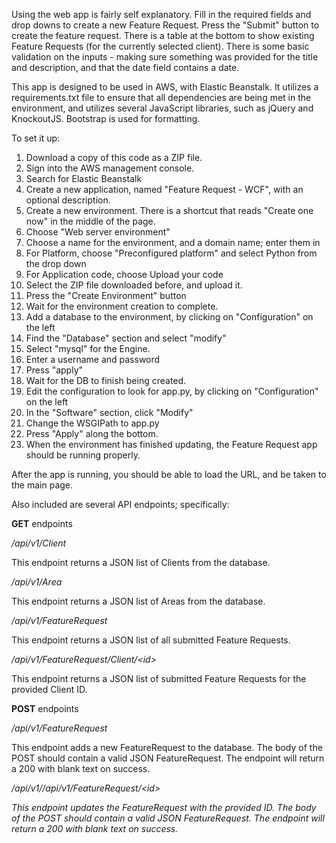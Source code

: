 Using the web app is fairly self explanatory. Fill in the required fields and drop downs to create a new Feature Request. 
Press the "Submit" button to create the feature request. There is a table at the bottom to show existing Feature Requests
 (for the currently selected client).
There is some basic validation on the inputs - making sure something was provided for the title and description, and that the date field contains a date.


This app is designed to be used in AWS, with Elastic Beanstalk. It utilizes a requirements.txt file to
ensure that all dependencies are being met in the environment, and utilizes several JavaScript libraries,
such as jQuery and KnockoutJS. Bootstrap is used for formatting.

To set it up:

1) Download a copy of this code as a ZIP file.
2) Sign into the AWS management console.
3) Search for Elastic Beanstalk
4) Create a new application, named "Feature Request - WCF", with an optional description.
5) Create a new environment. There is a shortcut that reads "Create one now" in the middle of the page.
6) Choose "Web server environment"
7) Choose a name for the environment, and a domain name; enter them in
8) For Platform, choose "Preconfigured platform" and select Python from the drop down
9) For Application code, choose Upload your code 
10) Select the ZIP file downloaded before, and upload it.
11) Press the "Create Environment" button
12) Wait for the environment creation to complete.
13) Add a database to the environment, by clicking on "Configuration" on the left
14) Find the "Database" section and select "modify"
15) Select "mysql" for the Engine. 
16) Enter a username and password
17) Press "apply"
18) Wait for the DB to finish being created.
19) Edit the configuration to look for app.py, by clicking on "Configuration" on the left
20) In the "Software" section, click "Modify"
21) Change the WSGIPath to app.py
22) Press "Apply" along the bottom.
23) When the environment has finished updating, the Feature Request app should be running properly.


After the app is running, you should be able to load the URL, and be taken to the main page.


Also included are several API endpoints; specifically:

<b>GET</b> endpoints

<i>/api/v1/Client</i>

This endpoint returns a JSON list of Clients from the database.

<i>/api/v1/Area</i>

This endpoint returns a JSON list of Areas from the database.

<i>/api/v1/FeatureRequest</i>

This endpoint returns a JSON list of all submitted Feature Requests.

<i>/api/v1/FeatureRequest/Client/\<id\></i>

This endpoint returns a JSON list of submitted Feature Requests for the provided Client ID.

<b>POST</b> endpoints

<i>/api/v1/FeatureRequest</i>

This endpoint adds a new FeatureRequest to the database. The body of the POST should contain a valid JSON FeatureRequest.
The endpoint will return a 200 with blank text on success.

<i>/api/v1//api/v1/FeatureRequest/\<id\>

This endpoint updates the FeatureRequest with the provided ID. The body of the POST should contain a valid JSON FeatureRequest.
The endpoint will return a 200 with blank text on success.